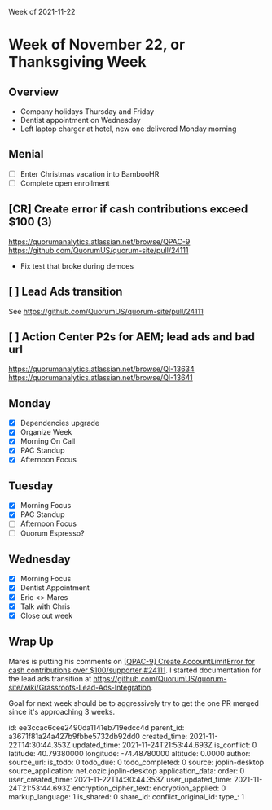 Week of 2021-11-22

# Week of November 22, or Thanksgiving Week

## Overview
 - Company holidays Thursday and Friday
 - Dentist appointment on Wednesday
 - Left laptop charger at hotel, new one delivered Monday morning

## Menial
 - [ ] Enter Christmas vacation into BambooHR
 - [ ] Complete open enrollment

## [CR] Create error if cash contributions exceed $100 (3)
https://quorumanalytics.atlassian.net/browse/QPAC-9
https://github.com/QuorumUS/quorum-site/pull/24111

 - Fix test that broke during demoes

## [ ] Lead Ads transition
See https://github.com/QuorumUS/quorum-site/pull/24111

## [ ] Action Center P2s for AEM; lead ads and bad url
https://quorumanalytics.atlassian.net/browse/QI-13634
https://quorumanalytics.atlassian.net/browse/QI-13641

## Monday
 - [x] Dependencies upgrade
 - [x] Organize Week
 - [x] Morning On Call
 - [x] PAC Standup
 - [x] Afternoon Focus

## Tuesday
 - [x] Morning Focus
 - [x] PAC Standup
 - [ ] Afternoon Focus
 - [ ] Quorum Espresso?

## Wednesday
 - [x] Morning Focus
 - [x] Dentist Appointment
 - [x] Eric <> Mares
 - [x] Talk with Chris
 - [x] Close out week

## Wrap Up

Mares is putting his comments on [[QPAC-9] Create AccountLimitError for cash contributions over $100/supporter #24111](https://github.com/QuorumUS/quorum-site/pull/24111). I started documentation for the lead ads transition at https://github.com/QuorumUS/quorum-site/wiki/Grassroots-Lead-Ads-Integration.

Goal for next week should be to aggressively try to get the one PR merged since it's approaching 3 weeks.

id: ee3ccac6cee2490da1141eb719edcc4d
parent_id: a3671f81a24a427b9fbbe5732db92dd0
created_time: 2021-11-22T14:30:44.353Z
updated_time: 2021-11-24T21:53:44.693Z
is_conflict: 0
latitude: 40.79380000
longitude: -74.48780000
altitude: 0.0000
author: 
source_url: 
is_todo: 0
todo_due: 0
todo_completed: 0
source: joplin-desktop
source_application: net.cozic.joplin-desktop
application_data: 
order: 0
user_created_time: 2021-11-22T14:30:44.353Z
user_updated_time: 2021-11-24T21:53:44.693Z
encryption_cipher_text: 
encryption_applied: 0
markup_language: 1
is_shared: 0
share_id: 
conflict_original_id: 
type_: 1